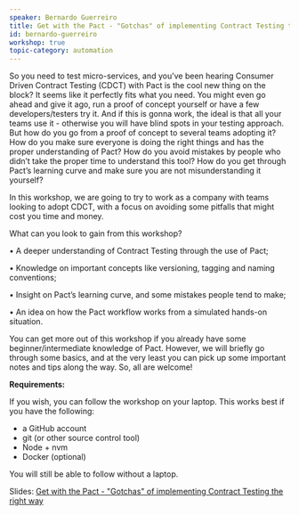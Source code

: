 ```yaml
---
speaker: Bernardo Guerreiro
title: Get with the Pact - "Gotchas" of implementing Contract Testing the right way
id: bernardo-guerreiro
workshop: true
topic-category: automation
---
```

So you need to test micro-services, and you’ve been hearing Consumer Driven Contract Testing (CDCT) with Pact is the cool
new thing on the block? It seems like it perfectly fits what you need. You might even go ahead and give it ago, run a
proof of concept yourself or have a few developers/testers try it. And if this is gonna work, the ideal is that all your
teams use it - otherwise you will have blind spots in your testing approach. But how do you go from a proof of concept
to several teams adopting it? How do you make sure everyone is doing the right things and has the proper understanding
of Pact? How do you avoid mistakes by people who didn’t take the proper time to understand this tool? How do you get
through Pact’s learning curve and make sure you are not misunderstanding it yourself?

In this workshop, we are going to try to work as a company with teams looking to adopt CDCT, with a focus on avoiding some pitfalls that might cost you time and money. 

What can you look to gain from this workshop?

•	A deeper understanding of Contract Testing through the use of Pact; 

•	Knowledge on important concepts like versioning, tagging and naming conventions; 

•	Insight on Pact’s learning curve, and some mistakes people tend to make; 

•	An idea on how the Pact workflow works from a simulated hands-on situation.

You can get more out of this workshop if you already have some beginner/intermediate knowledge of Pact. However, we will
briefly go through some basics, and at the very least you can pick up some important notes and tips along the way. So,
all are welcome!

**Requirements:** 

If you wish, you can follow the workshop on your laptop. This works best if you have the following:
- a GitHub account
- git (or other source control tool)
- Node + nvm
- Docker (optional) 

You will still be able to follow without a laptop.

Slides: [Get with the Pact - "Gotchas" of implementing Contract Testing the right way](https://www.slideshare.net/BernardoGuerreiro4/get-with-the-pact-gotchas-of-implementing-contract-testing-the-right-way-227294138)
